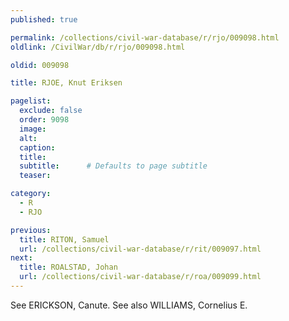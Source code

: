 ```yaml
---
published: true

permalink: /collections/civil-war-database/r/rjo/009098.html
oldlink: /CivilWar/db/r/rjo/009098.html

oldid: 009098

title: RJOE, Knut Eriksen

pagelist:
  exclude: false
  order: 9098
  image: 
  alt:
  caption:
  title:
  subtitle:      # Defaults to page subtitle
  teaser:

category: 
  - R 
  - RJO

previous:
  title: RITON, Samuel
  url: /collections/civil-war-database/r/rit/009097.html  
next:
  title: ROALSTAD, Johan
  url: /collections/civil-war-database/r/roa/009099.html   
---
```

See ERICKSON, Canute. See also WILLIAMS, Cornelius E.